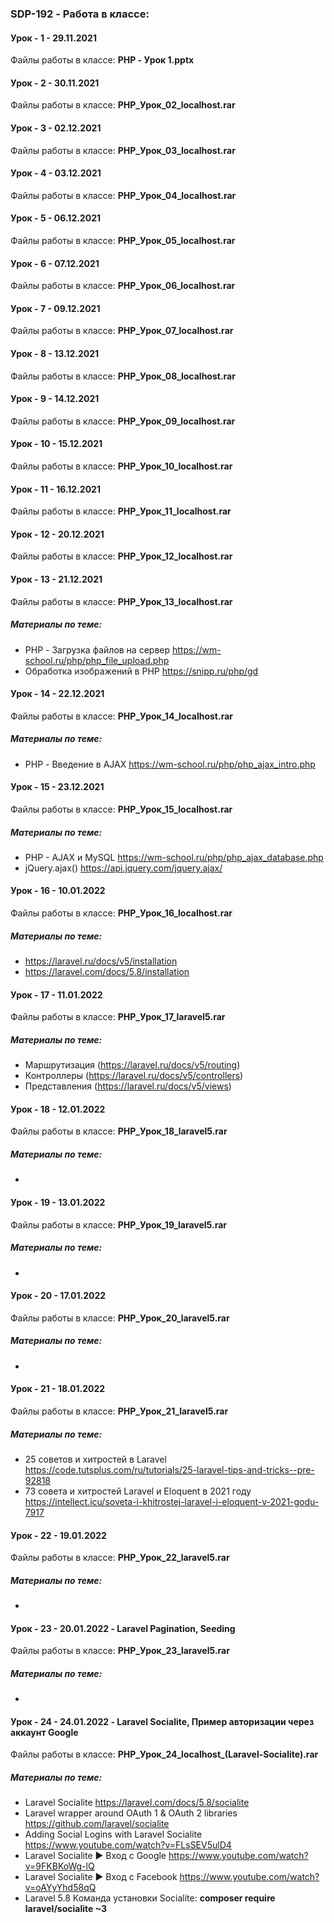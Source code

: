 ### SDP-192 - Работа в классе:

#### Урок - 1 - 29.11.2021 
Файлы работы в классе: **PHP - Урок 1.pptx**


#### Урок - 2 - 30.11.2021 
Файлы работы в классе: **PHP_Урок_02_localhost.rar**


#### Урок - 3 - 02.12.2021 
Файлы работы в классе: **PHP_Урок_03_localhost.rar**


#### Урок - 4 - 03.12.2021 
Файлы работы в классе: **PHP_Урок_04_localhost.rar**


#### Урок - 5 - 06.12.2021 
Файлы работы в классе: **PHP_Урок_05_localhost.rar**


#### Урок - 6 - 07.12.2021 
Файлы работы в классе: **PHP_Урок_06_localhost.rar**


#### Урок - 7 - 09.12.2021 
Файлы работы в классе: **PHP_Урок_07_localhost.rar**


#### Урок - 8 - 13.12.2021 
Файлы работы в классе: **PHP_Урок_08_localhost.rar**


#### Урок - 9 - 14.12.2021 
Файлы работы в классе: **PHP_Урок_09_localhost.rar**


#### Урок - 10 - 15.12.2021 
Файлы работы в классе: **PHP_Урок_10_localhost.rar**


#### Урок - 11 - 16.12.2021 
Файлы работы в классе: **PHP_Урок_11_localhost.rar**


#### Урок - 12 - 20.12.2021 
Файлы работы в классе: **PHP_Урок_12_localhost.rar**


#### Урок - 13 - 21.12.2021 
Файлы работы в классе: **PHP_Урок_13_localhost.rar**
##### Материалы по теме: 
* PHP - Загрузка файлов на сервер https://wm-school.ru/php/php_file_upload.php
* Обработка изображений в PHP https://snipp.ru/php/gd



#### Урок - 14 - 22.12.2021 
Файлы работы в классе: **PHP_Урок_14_localhost.rar**
##### Материалы по теме: 
* PHP - Введение в AJAX https://wm-school.ru/php/php_ajax_intro.php



#### Урок - 15 - 23.12.2021 
Файлы работы в классе: **PHP_Урок_15_localhost.rar**
##### Материалы по теме: 
* PHP - AJAX и MySQL https://wm-school.ru/php/php_ajax_database.php
* jQuery.ajax() https://api.jquery.com/jquery.ajax/



#### Урок - 16 - 10.01.2022 
Файлы работы в классе: **PHP_Урок_16_localhost.rar**
##### Материалы по теме: 
* https://laravel.ru/docs/v5/installation
* https://laravel.com/docs/5.8/installation 


#### Урок - 17 - 11.01.2022 
Файлы работы в классе: **PHP_Урок_17_laravel5.rar**
##### Материалы по теме: 
* Маршрутизация (https://laravel.ru/docs/v5/routing)
* Контроллеры (https://laravel.ru/docs/v5/controllers)
* Представления (https://laravel.ru/docs/v5/views)


#### Урок - 18 - 12.01.2022 
Файлы работы в классе: **PHP_Урок_18_laravel5.rar**
##### Материалы по теме: 
*  


#### Урок - 19 - 13.01.2022 
Файлы работы в классе: **PHP_Урок_19_laravel5.rar**
##### Материалы по теме: 
*  



#### Урок - 20 - 17.01.2022 
Файлы работы в классе: **PHP_Урок_20_laravel5.rar**
##### Материалы по теме: 
*  


#### Урок - 21 - 18.01.2022 
Файлы работы в классе: **PHP_Урок_21_laravel5.rar**
##### Материалы по теме: 
* 25 советов и хитростей в Laravel https://code.tutsplus.com/ru/tutorials/25-laravel-tips-and-tricks--pre-92818
* 73 совета и хитростей Laravel и Eloquent в 2021 году https://intellect.icu/soveta-i-khitrostej-laravel-i-eloquent-v-2021-godu-7917


#### Урок - 22 - 19.01.2022 
Файлы работы в классе: **PHP_Урок_22_laravel5.rar**
##### Материалы по теме: 
*  


#### Урок - 23 - 20.01.2022 - Laravel Pagination, Seeding
Файлы работы в классе: **PHP_Урок_23_laravel5.rar**
##### Материалы по теме: 
*  

#### Урок - 24 - 24.01.2022 - Laravel Socialite, Пример авторизации через аккаунт Google
Файлы работы в классе: **PHP_Урок_24_localhost_(Laravel-Socialite).rar**
##### Материалы по теме: 
* Laravel Socialite https://laravel.com/docs/5.8/socialite
* Laravel wrapper around OAuth 1 & OAuth 2 libraries https://github.com/laravel/socialite
* Adding Social Logins with Laravel Socialite https://www.youtube.com/watch?v=FLsSEV5ulD4
* Laravel Socialite ► Вход с Google https://www.youtube.com/watch?v=9FKBKoWg-lQ
* Laravel Socialite ► Вход с Facebook https://www.youtube.com/watch?v=oAYyYhd58qQ
* Laravel 5.8 Команда установки Socialite: **composer require laravel/socialite ~3**
